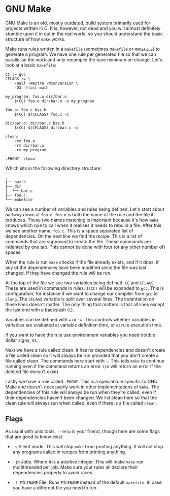 # GNU Make

GNU Make is an old, mostly outdated, build system primarily used for projects
written in C. It is, however, not dead and you will almost definitely stumble
upon it in out in the real world, so you should understand the basic structure
of how `make` works.

Make runs rules written in a `makefile` (sometimes `Makefile` or `MAKEFILE`) to
generate a program. We have one rule per generated file so that we can
parallelise the work and only recompile the bare minimum on change. Let's look
at a basic `makefile`:

```make
CC := gcc
CFLAGS := \
	-Wall -Wextra -Wconversion \
	-O3 -ffast-math

my_program: foo.o dir/bar.o
	$(CC) foo.o dir/bar.o -o my_program

foo.o: foo.c baz.h
	$(CC) $(CFLAGS) foo.c -c

dir/bar.o: dir/bar.c baz.h
	$(CC) $(CFLAGS) dir/bar.c -c

clean:
	-rm foo.o
	-rm dir/bar.o
	-rm my_program

.PHONY: clean
```
Which sits in the following directory structure:
```
.
├── baz.h
├── dir
│  └── bar.c
├── foo.c
└── makefile
```

We can see a number of variables and rules being defined. Let's start about
halfway down at `foo.o`. `foo.o` is both the name of the rule and the file it
produces. These two names matching is important because it's how `make` knows
which rule to call when it realises it needs to rebuild a file. After this we
see another name, `foo.c`. This is a space separated list of dependencies. On
the next line we find the recipe. This is a list of commands that are supposed
to create the file. These commands are indented by one tab. This cannot be done
with four (or any other number of) spaces.

When the rule is run `make` checks if the file already exists, and if it does, if
any of the dependencies have been modified since the file was last changed. If
they have changed the rule will be run.

At the top of the file we see two variables being defined: `CC` and `CFLAGS`.
These are used in commands in rules. `$(CC)` will be expanded to `gcc`. This is
configuration, for instance if we want to change our compiler from `gcc` to
`clang`. The `CFLAGS` variable is split over several lines. The indentation on
these lines doesn't matter. The only thing that matters is that all lines
except the last end with a backslash (`\`).

Variables can be defined with `=` or `:=`. This controls whether variables in
variables are evaluated at variable definition time, or at rule execution time.

If you want to have the rule use environment variables you need double dollar
signs, `$$`.

Next we have a rule called clean. It has no dependencies and doesn't create a
file called clean so it will always be run provided that you don't create a
file called clean. The commands here start with `-`. This tells `make` to
continue running even if the command returns an error. (`rm` will return an
error if the deleted file doesn't exist)

Lastly we have a rule called `.PHONY`. This is a special rule specific to GNU
Make and doesn't necessarily work in other implementations of `make`. The
dependencies of this rule will always be run when they're called, even if their
dependencies haven't been changed. We list clean here so that the clean rule
will always run when called, even if there is a file called `clean`.

## Flags

As usual with unix tools, `--help` is your friend, though here are some flags
that are good to know exist.

* `-s` Silent mode. This will stop `make` from printing anything. It will not
	stop any programs called in recipes from printing anything.

* `-jN` Jobs. Where `N` is a positive integer. This will make `make` run
	multithreaded per job. Make sure your rules all declare their dependencies
	properly to avoid races.

* `-f FILENAME` File. Runs `FILENAME` instead of the default `makefile`. In
	case you have a different file you need to run.
